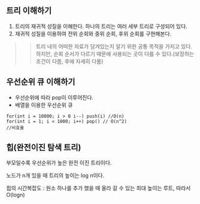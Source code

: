 ## 트리 이해하기

1. 트리의 재귀적 성질을 이해한다. 하나의 트리는 여러 세부 트리로 구성되어 있다.
2. 재귀적 성질을 이용하여 전위 순회와 중위 순회, 후위 순회를 구현해본다.
>> 트리 내의 어떠한 자료가 담겨있는지 알기 위한 공통 목적을 가지고 있다. 하지만, 순회 순서가 다르기 때문에 사용되는 곳이 다를 수 있다.(보장하는 조건이 다름, 후에 자세히 다룸)

## 우선순위 큐 이해하기

- 우선순위에 따라 pop이 이루어진다.
- 배열을 이용한 우선순위 큐
```
for(int i = 10000; i > 0 i--) push(i) //O(n)
for(int i = 1; i < 1000; i++) pop() // O(n^2)
//비효율
```
## 힙(완전이진 탐색 트리)

부모일수록 우선순위가 높은 완전 이진 트리이다.

노드가 n개 있을 때 트리의 높이는 log n이다. 

힙의 시간복잡도 : 원소 하나를 추가 했을 때 올라 갈 수 있는 최대 높이는 루트, 따라서 O(logn)

  
  
